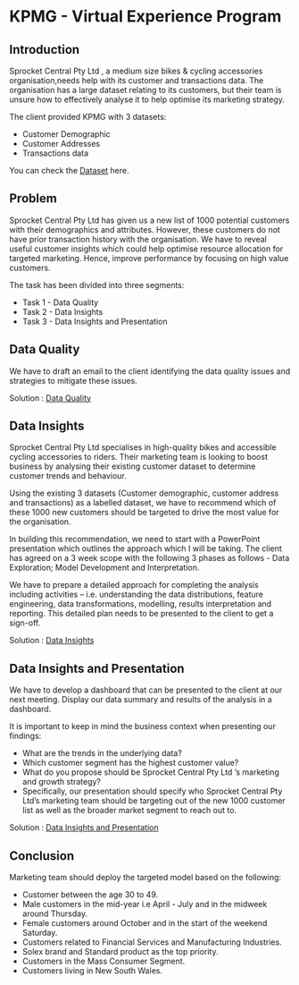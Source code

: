 
# KPMG - Virtual Experience Program




## Introduction
Sprocket Central Pty Ltd , a medium size bikes & cycling accessories organisation,needs help with its customer and transactions data. The organisation has a large dataset relating to its customers, but their team is unsure how to effectively analyse it to help optimise its marketing strategy.

The client provided KPMG with 3 datasets:
 - Customer Demographic
- Customer Addresses
- Transactions data

You can check the [Dataset](https://cdn-assets.theforage.com/vinternship_modules/kpmg_data_analytics/KPMG_VI_New_raw_data_update_final.xlsx) here.


## Problem
Sprocket Central Pty Ltd has given us a new list of 1000 potential customers with their demographics and attributes. However, these customers do not have prior transaction history with the organisation.
We have to reveal useful customer insights which could help optimise resource allocation for targeted marketing. Hence, improve performance by focusing on high value customers.

The task has been divided into three segments:

-  Task 1 - Data Quality 
-  Task 2 - Data Insights
-  Task 3 - Data Insights and Presentation
## Data Quality
We have to draft an email to the client identifying the data quality issues and strategies to mitigate these issues. 

Solution : [Data Quality](https://github.com/uzmatabssum/Data_Analyst/blob/main/Data%20Quality.pdf)
## Data Insights
Sprocket Central Pty Ltd specialises in high-quality bikes and accessible cycling accessories to riders. Their marketing team is looking to boost business by analysing their existing customer dataset to determine customer trends and behaviour. 

Using the existing 3 datasets (Customer demographic, customer address and transactions) as a labelled dataset, we have to recommend which of these 1000 new customers should be targeted to drive the most value for the organisation. 

In building this recommendation, we need to start with a PowerPoint presentation which outlines the approach which I will be taking. The client has agreed on a 3 week scope with the following 3 phases as follows - Data Exploration; Model Development and Interpretation.

We have to prepare a detailed approach for completing the analysis including activities – i.e. understanding the data distributions, feature engineering, data transformations, modelling, results interpretation and reporting. This detailed plan needs to be presented to the client to get a sign-off. 

Solution : [Data Insights](https://github.com/uzmatabssum/Data_Analyst/blob/main/Data%20Insight.pdf)
## Data Insights and Presentation
We have to develop a dashboard that can be presented to the client at our next meeting. Display our data summary and results of the analysis in a dashboard.

It is important to keep in mind the business context when presenting our findings:

- What are the trends in the underlying data?
- Which customer segment has the highest customer value?
- What do you propose should be Sprocket Central Pty Ltd ’s   marketing and growth strategy?
- Specifically, our presentation should specify who Sprocket Central Pty Ltd’s marketing team should be targeting out of the new 1000 customer list as well as the broader market segment to reach out to.  

Solution : [Data Insights and Presentation](https://app.powerbi.com/view?r=eyJrIjoiOWNiZjYwNzUtMjVmNy00MDViLTgyNGEtNmJkNjM4YmZhMjE3IiwidCI6ImRmODY3OWNkLWE4MGUtNDVkOC05OWFjLWM4M2VkN2ZmOTVhMCJ9)


## Conclusion
Marketing team should deploy the targeted model based on the following:
- Customer between the age 30 to 49.
- Male customers in the mid-year i.e April - July and in the midweek around Thursday.
- Female customers around October and in the start of the weekend Saturday.
- Customers related to Financial Services and Manufacturing Industries.
- Solex brand and Standard product as the top priority.
- Customers in the Mass Consumer Segment.
- Customers living in New South Wales.
